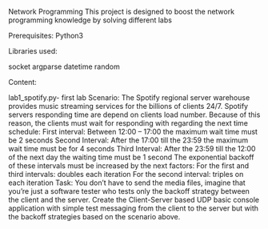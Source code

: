 Network Programming
This project is designed to boost the network programming knowledge by solving different labs


Prerequisites:
Python3


Libraries used: 

socket
argparse
datetime
random

Content:

lab1_spotify.py- first lab
Scenario:
The Spotify regional server warehouse provides music streaming services for the billions of
clients 24/7. Spotify servers responding time are depend on clients load number. Because of this reason,
the clients must wait for responding with regarding the next time schedule:
First interval: Between 12:00 – 17:00 the maximum wait time must be 2 seconds
Second Interval: After the 17:00 till the 23:59 the maximum wait time must be for 4 seconds
Third Interval: After the 23:59 till the 12:00 of the next day the waiting time must be 1 second
The exponential backoff of these intervals must be increased by the next factors:
For the first and third intervals: doubles each iteration
For the second interval: triples on each iteration
Task:
You don’t have to send the media files, imagine that you’re just a software tester who tests only
the backoff strategy between the client and the server. Create the Client-Server based UDP basic
console application with simple test messaging from the client to the server but with the backoff
strategies based on the scenario above.
